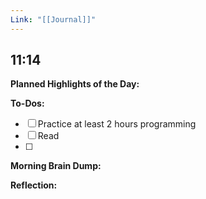 ```yaml
---
Link: "[[Journal]]"
---
```


## 11:14

**Planned Highlights of the Day:**

**To-Dos:**
- [ ] Practice at least 2 hours programming
- [ ] Read
- [ ] 

**Morning Brain Dump:**

**Reflection:**
